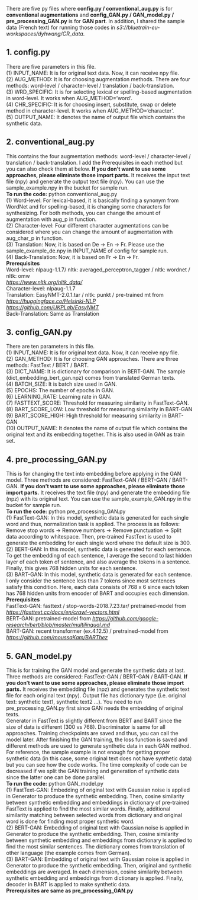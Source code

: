 There are five py files where **config.py / conventional_aug.py** is for **conventional augmentations** and **config_GAN.py / GAN_model.py / pre_processing_GAN.py** is for **GAN part**. In addition, I shared the sample data (French text) for running those codes in *s3://bluetrain-eu-workspaces/dyhwang/CR_data*. 

## 1. config.py
There are five parameters in this file. <br />
(1) INPUT_NAME: It is for original text data. Now, it can receive npy file.<br />
(2) AUG_METHOD: It is for choosing augmentation methods. There are four methods: word-level / character-level / translation / back-translation.<br />
(3) WRD_SPECIFIC: It is for selecting lexical or spelling-based augmentation in word-level. It works when AUG_METHOD=’word’.<br />
(4) CHR_SPECIFIC: It is for choosing insert, substitute, swap or delete method in character-level. It works when AUG_METHOD=’character’. <br />
(5) OUTPUT_NAME: It denotes the name of output file which contains the synthetic data.<br />

## 2. conventional_aug.py
This contains the four augmentation methods: word-level / character-level / translation / back-translation. I add the Prerequisites in each method but you can also check them at below. **If you don’t want to use some approaches, please eliminate those import parts.** It receives the input text file (npy) and generate the output text file (npy). You can use the sample_example.npy in the bucket for sample run. <br />
**To run the code:** python conventional_aug.py <br />
(1) Word-level: For lexical-based, it is basically finding a synonym from WordNet and for spelling-based, it is changing some characters for synthesizing. For both methods, you can change the amount of augmentation with aug_p in function. <br />
(2) Character-level: Four different character augmentations can be considered where you can change the amount of augmentation with aug_char_p in function. <br />
(3) Translation: Now, it is based on De -> En -> Fr. Please use the sample_example_de.npy in INPUT_NAME of config for sample run. <br />
(4) Back-Translation: Now, it is based on Fr -> En -> Fr. <br />
**Prerequisites** <br />
Word-level: nlpaug-1.1.7/ nltk: averaged_perceptron_tagger / nltk: wordnet / nltk: omw <br />
*https://www.nltk.org/nltk_data/* <br />
Character-level: nlpaug-1.1.7 <br />
Translation: EasyNMT-2.0.1.tar / nltk: punkt / pre-trained mt from *https://huggingface.co/Helsinki-NLP* <br />
*https://github.com/UKPLab/EasyNMT* <br />
Back-Translation: Same as Translation <br />
 
## 3. config_GAN.py
There are ten parameters in this file. <br />
(1) INPUT_NAME: It is for original text data. Now, it can receive npy file. <br />
(2) GAN_METHOD: It is for choosing GAN approaches. There are three methods: FastText / BERT / BART. <br />
(3) DICT_NAME: It is dictionary for comparison in BERT-GAN. The sample (dict_embedding_bert_gan.npz) comes from translated German texts.  <br />
(4) BATCH_SIZE: It is batch size used in GAN. <br />
(5) EPOCHS: The number of epochs in GAN. <br />
(6) LEARNING_RATE: Learning rate in GAN. <br />
(7) FASTTEXT_SCORE: Threshold for measuring similarity in FastText-GAN. <br />
(8) BART_SCORE_LOW: Low threshold for measuring similarity in BART-GAN <br />
(9) BART_SCORE_HIGH: High threshold for measuring similarity in BART-GAN <br />
(10) OUTPUT_NAME: It denotes the name of output file which contains the original text and its embedding together. This is also used in GAN as train set. <br />

## 4. pre_processing_GAN.py 
This is for changing the text into embedding before applying in the GAN model. Three methods are considered: FastText-GAN / BERT-GAN / BART-GAN. **If you don’t want to use some approaches, please eliminate those import parts.** It receives the text file (npy) and generate the embedding file (npz) with its original text. You can use the sample_example_GAN.npy in the bucket for sample run. <br />
**To run the code:** python pre_processing_GAN.py <br />
(1) FastText-GAN: In this model, synthetic data is generated for each single word and thus, normalization task is applied. The process is as follows: Remove stop words -> Remove numbers -> Remove punctuation -> Split data according to whitespace. Then, pre-trained FastText is used to generate the embedding for each single word where the default size is 300. <br />
(2) BERT-GAN: In this model, synthetic data is generated for each sentence. To get the embedding of each sentence, I average the second to last hidden layer of each token of sentence, and also average the tokens in a sentence. Finally, this gives 768 hidden units for each sentence. <br />
(3) BART-GAN: In this model, synthetic data is generated for each sentence. I only consider the sentence less than 7 tokens since most sentences satisfy this condition. Here, each data consists of 768 x 6 since each token has 768 hidden units from encoder of BART and occupies each dimension. <br /> 
**Prerequisites** <br />
FastText-GAN: fasttext / stop-words-2018.7.23.tar/ pretrained-model from *https://fasttext.cc/docs/en/crawl-vectors.html* <br />
BERT-GAN: pretrained-model from *https://github.com/google-research/bert/blob/master/multilingual.md* <br />
BART-GAN: recent transformer (ex.4.12.5) / pretrained-model from *https://github.com/moussaKam/BARThez* <br />

## 5. GAN_model.py
This is for training the GAN model and generate the synthetic data at last. Three methods are considered: FastText-GAN / BERT-GAN / BART-GAN. **If you don’t want to use some approaches, please eliminate those import parts.** It receives the embedding file (npz) and generates the synthetic text file for each original text (npy). Output file has dictionary type (i.e. original text: synthetic text1, synthetic text2 …). You need to run pre_processing_GAN.py first since GAN needs the embedding of original texts.<br />
Generator in FastText is slightly different from BERT and BART since the size of data is different (300 vs 768). Discriminator is same for all approaches. Training checkpoints are saved and thus, you can call the model later. After finishing the GAN training, the loss function is saved and different methods are used to generate synthetic data in each GAN method. For reference, the sample example is not enough for getting proper synthetic data (in this case, some original text does not have synthetic data) but you can see how the code works. The time complexity of code can be decreased if we split the GAN training and generation of synthetic data since the latter one can be done parallel. <br />
**To run the code:** python GAN_model.py <br />
(1) FastText-GAN: Embedding of original text with Gaussian noise is applied in Generator to produce the synthetic embedding. Then, cosine similarity between synthetic embedding and embeddings in dictionary of pre-trained FastText is applied to find the most similar words. Finally, additional similarity matching between selected words from dictionary and original word is done for finding most proper synthetic word. <br />
(2) BERT-GAN: Embedding of original text with Gaussian noise is applied in Generator to produce the synthetic embedding. Then, cosine similarity between synthetic embedding and embeddings from dictionary is applied to find the most similar sentences. The dictionary comes from translation of other language (the example comes from German).  <br />
(3) BART-GAN: Embedding of original text with Gaussian noise is applied in Generator to produce the synthetic embedding. Then, original and synthetic embeddings are averaged. In each dimension, cosine similarity between synthetic embedding and embeddings from dictionary is applied. Finally, decoder in BART is applied to make synthetic data.<br />
**Prerequisites are same as pre_processing_GAN.py**<br />



 

